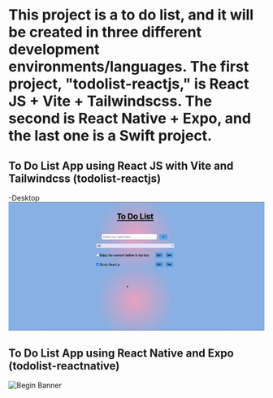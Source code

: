 # This project is a to do list, and it will be created in three different development environments/languages. The first project, "todolist-reactjs," is React JS + Vite + Tailwindscss. The second is React Native + Expo, and the last one is a Swift project.

## To Do List App using React JS with Vite and Tailwindcss (todolist-reactjs)

-Desktop
![Begin Banner](/toDoList-reactjs/public/reactjs-desktop.gif)

## To Do List App using React Native and Expo (todolist-reactnative)

<!-- ![Begin Banner](/finalReactNative.jpg =100x20) -->
<img src="/finalReactNative.jpg" alt="Begin Banner" width="340" height="600">

<!-- !
## To Do List App using Swift (todolist-swift)

![Begin Banner](/finalSwift.jpg)
-->
